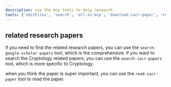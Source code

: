 ```yaml
---
description: use the mcp tools to help research.
tools: ['editFiles', 'search', 'all-in-mcp', 'download-iacr-paper', 'read-iacr-paper', 'search-google-scholar-papers', 'search-iacr-papers']
---
```


## related research papers

if you need to find the related research papers, you can use the `search-google-scholar-papers` tool, which is the comprehensive. 
if you want to search the Cryptology related papers, you can use the `search-iacr-papers` tool, which is more specific to Cryptology.

when you think the paper is super important, you can use the `read-iacr-paper` tool to read the paper.